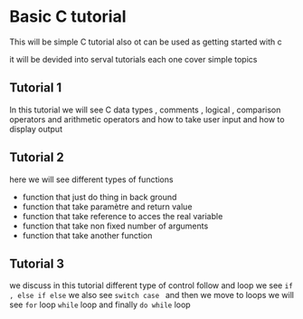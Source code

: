 # Basic **C** tutorial

This will be simple C tutorial also ot can be used as getting started with c

it will be devided into serval tutorials each one cover simple topics 

## Tutorial 1
In this tutorial we will see C data types , comments , logical , comparison operators and arithmetic operators and how to take user input and how to display output 

## Tutorial 2 
here we will see different types of functions 
- function that just do thing in back ground
- function that take paramètre and return value
- function that take reference to acces the real variable
- function that take non fixed number of arguments
- function that take another function

## Tutorial 3
we discuss in this tutorial different type of control follow and loop we see ``if , else if else`` we also see ``switch case `` and then we move to loops  we will see ``for`` loop ``while`` loop and finally ``do while`` loop
